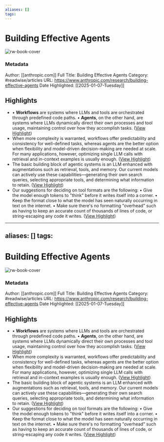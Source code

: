 ```yaml
---
aliases: []
tags:
---
```

# Building Effective Agents

![rw-book-cover](https://cdn.sanity.io/images/4zrzovbb/website/b05cf65de663b0b93909dee5071c73b273a3cef3-2560x1344.png)
### Metadata
Author: [[anthropic.com]]
Full Title: Building Effective Agents
Category: #readwise/articles
URL: https://www.anthropic.com/research/building-effective-agents
Date Highlighted: [[2025-01-07-Tuesday]]

## Highlights
- • **Workflows** are systems where LLMs and tools are orchestrated through predefined code paths.
  • **Agents**, on the other hand, are systems where LLMs dynamically direct their own processes and tool usage, maintaining control over how they accomplish tasks. ([View Highlight](https://read.readwise.io/read/01jh0qzn12ttwb5kbxahq04c0q))
- When more complexity is warranted, workflows offer predictability and consistency for well-defined tasks, whereas agents are the better option when flexibility and model-driven decision-making are needed at scale. For many applications, however, optimizing single LLM calls with retrieval and in-context examples is usually enough. ([View Highlight](https://read.readwise.io/read/01jh0r2k5679qv29pdayjb1374))
- The basic building block of agentic systems is an LLM enhanced with augmentations such as retrieval, tools, and memory. Our current models can actively use these capabilities—generating their own search queries, selecting appropriate tools, and determining what information to retain. ([View Highlight](https://read.readwise.io/read/01jh0rht4ragzxpeq0yvhmnqgy))
- Our suggestions for deciding on tool formats are the following:
  • Give the model enough tokens to "think" before it writes itself into a corner.
  • Keep the format close to what the model has seen naturally occurring in text on the internet.
  • Make sure there's no formatting "overhead" such as having to keep an accurate count of thousands of lines of code, or string-escaping any code it writes. ([View Highlight](https://read.readwise.io/read/01jh1c556m2npp5m60b9c8kdd5))


---
aliases: []
tags:
---
# Building Effective Agents

![rw-book-cover](https://cdn.sanity.io/images/4zrzovbb/website/b05cf65de663b0b93909dee5071c73b273a3cef3-2560x1344.png)
### Metadata
Author: [[anthropic.com]]
Full Title: Building Effective Agents
Category: #readwise/articles
URL: https://www.anthropic.com/research/building-effective-agents
Date Highlighted: [[2025-01-07-Tuesday]]

## Highlights
- • **Workflows** are systems where LLMs and tools are orchestrated through predefined code paths.
  • **Agents**, on the other hand, are systems where LLMs dynamically direct their own processes and tool usage, maintaining control over how they accomplish tasks. ([View Highlight](https://read.readwise.io/read/01jh0qzn12ttwb5kbxahq04c0q))
- When more complexity is warranted, workflows offer predictability and consistency for well-defined tasks, whereas agents are the better option when flexibility and model-driven decision-making are needed at scale. For many applications, however, optimizing single LLM calls with retrieval and in-context examples is usually enough. ([View Highlight](https://read.readwise.io/read/01jh0r2k5679qv29pdayjb1374))
- The basic building block of agentic systems is an LLM enhanced with augmentations such as retrieval, tools, and memory. Our current models can actively use these capabilities—generating their own search queries, selecting appropriate tools, and determining what information to retain. ([View Highlight](https://read.readwise.io/read/01jh0rht4ragzxpeq0yvhmnqgy))
- Our suggestions for deciding on tool formats are the following:
  • Give the model enough tokens to "think" before it writes itself into a corner.
  • Keep the format close to what the model has seen naturally occurring in text on the internet.
  • Make sure there's no formatting "overhead" such as having to keep an accurate count of thousands of lines of code, or string-escaping any code it writes. ([View Highlight](https://read.readwise.io/read/01jh1c556m2npp5m60b9c8kdd5))

